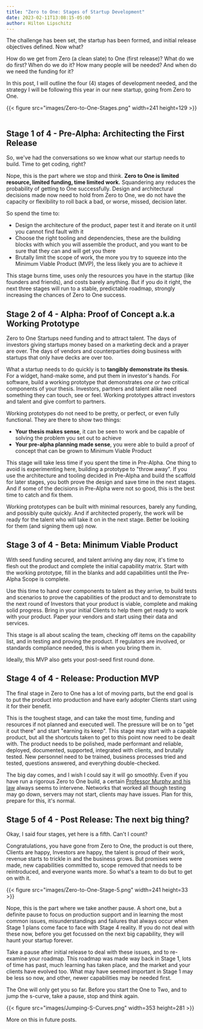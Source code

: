 ```yaml
---
title: "Zero to One: Stages of Startup Development"
date: 2023-02-11T13:08:15-05:00
author: Hilton Lipschitz
---
```


The challenge has been set, the startup has been formed, and initial release objectives defined. Now what?

How do we get from Zero (a clean slate) to One (first release)? What do we do first? When do we do it? How many people will be needed? And when do we need the funding for it?

In this post, I will outline the four (4) stages of development needed, and the strategy I will be following this year in our new startup, going from Zero to One.

{{< figure src="images/Zero-to-One-Stages.png" width=241 height=129 >}}
&nbsp;

## Stage 1 of 4 - Pre-Alpha: Architecting the First Release

So, we've had the conversations so we know what our startup needs to build. Time to get coding, right?

Nope, this is the part where we stop and think. **Zero to One is limited resource, limited funding, time limited work.** Squandering any reduces the probability of getting to One successfully. Design and architectural decisions made now need to hold from Zero to One, we do not have the capacity or flexibility to roll back a bad, or worse, missed, decision later.

So spend the time to:

- Design the architecture of the product, paper test it and iterate on it until you cannot find fault with it
- Choose the right tooling and dependencies, these are the building blocks with which you will assemble the product, and you want to be sure that they can and will get you there
- Brutally limit the scope of work, the more you try to squeeze into the Minimum Viable Product (MVP), the less likely you are to achieve it

This stage burns time, uses only the resources you have in the startup (like founders and friends), and costs barely anything. But if you do it right, the next three stages will run to a stable, predictable roadmap, strongly increasing the chances of Zero to One success.

## Stage 2 of 4 - Alpha: Proof of Concept a.k.a Working Prototype

Zero to One Startups need funding and to attract talent. The days of investors giving startups money based on a marketing deck and a prayer are over. The days of vendors and counterparties doing business with startups that only have decks are over too.

What a startup needs to do quickly is to **tangibly demonstrate its thesis**. For a widget, hand-make some, and put them in investor's hands. For software, build a working prototype that demonstrates *one or two* critical components of your thesis. Investors, partners and talent alike need something they can touch, see or feel. Working prototypes attract investors and talent and give comfort to partners.

Working prototypes do not need to be pretty, or perfect, or even fully functional. They are there to show two things:

- **Your thesis makes sense**, it can be seen to work and be capable of solving the problem you set out to achieve
- **Your pre-alpha planning made sense**, you were able to build a proof of concept that can be grown to Minimum Viable Product

This stage will take less time if you spent the time in Pre-Alpha. One thing to avoid is experimenting here, building a prototype to "throw away". If you use the architecture and tooling decided in Pre-Alpha and build the scaffold for later stages, you both prove the design and save time in the next stages. And if some of the decisions in Pre-Alpha were not so good, this is the best time to catch and fix them.

Working prototypes can be built with minimal resources, barely any funding, and possibly quite quickly. And if architected properly, the work will be ready for the talent who will take it on in the next stage. Better be looking for them (and signing them up) now.

## Stage 3 of 4 - Beta: Minimum Viable Product

With seed funding secured, and talent arriving any day now, it's time to flesh out the product and complete the initial capability matrix. Start with the working prototype, fill in the blanks and add capabilities until the Pre-Alpha Scope is complete.

Use this time to hand over components to talent as they arrive, to build tests and scenarios to prove the capabilities of the product and to demonstrate to the next round of Investors that your product is viable, complete and making solid progress. Bring in your initial Clients to help them get ready to work with your product. Paper your vendors and start using their data and services.

This stage is all about scaling the team, checking off items on the capability list, and in testing and proving the product. If regulators are involved, or standards compliance needed, this is when you bring them in.

Ideally, this MVP also gets your post-seed first round done.

## Stage 4 of 4 - Release: Production MVP

The final stage in Zero to One has a lot of moving parts, but the end goal is to put the product into production and have early adopter Clients start using it for their benefit.

This is the toughest stage, and can take the most time, funding and resources if not planned and executed well. The pressure will be on to "get it out there" and start "earning its keep". This stage may start with a capable product, but all the shortcuts taken to get to this point now need to be dealt with. The product needs to be polished, made performant and reliable, deployed, documented, supported, integrated with clients, and brutally tested. New personnel need to be trained, business processes tried and tested, questions answered, and everything double-checked.

The big day comes, and I wish I could say it will go smoothly.  Even if you have run a rigorous Zero to One build, a certain [Professor Murphy and his law](https://en.wikipedia.org/wiki/Murphy's_law) always seems to intervene. Networks that worked all though testing may go down, servers may not start, clients may have issues. Plan for this, prepare for this, it's normal.

## Stage 5 of 4 - Post Release: The next big thing?

Okay, I said four stages, yet here is a fifth. Can't I count?

Congratulations, you have gone from Zero to One, the product is out there, Clients are happy, Investors are happy, the talent is proud of their work, revenue starts to trickle in and the business grows. But promises were made, new capabilities committed to, scope removed that needs to be reintroduced, and everyone wants more. So what's a team to do but to get on with it.

{{< figure src="images/Zero-to-One-Stage-5.png" width=241 height=33 >}}

Nope, this is the part where we take another pause. A short one, but a definite pause to focus on production support and in learning the most common issues, misunderstandings and failures that always occur when Stage 1 plans come face to face with Stage 4 reality. If you do not deal with these now, before you get focussed on the next big capability, they will haunt your startup forever.

Take a pause after initial release to deal with these issues, and to re-examine your roadmap. This roadmap was made way back in Stage 1, lots of time has past, much learning has taken place, and the market and your clients have evolved too. What may have seemed important in Stage 1 may be less so now, and other, newer capabilities may be needed first.

The One will only get you so far. Before you start the One to Two, and to jump the s-curve, take a pause, stop and think again.

{{< figure src="images/Jumping-S-Curves.png" width=353 height=281 >}}

More on this in future posts.
